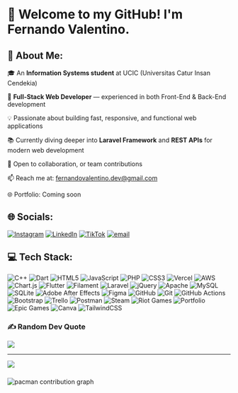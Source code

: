 # 🌟 Welcome to my GitHub! I'm **Fernando Valentino**.

## 💫 About Me:

🎓 An **Information Systems student** at UCIC (Universitas Catur Insan Cendekia)

💼 **Full-Stack Web Developer** — experienced in both Front-End & Back-End development

💡 Passionate about building fast, responsive, and functional web applications

📚 Currently diving deeper into **Laravel Framework** and **REST APIs** for modern web development

🤝 Open to collaboration, or team contributions

📫 Reach me at: fernandovalentino.dev@gmail.com

🌐 Portfolio: Coming soon

## 🌐 Socials:
[![Instagram](https://img.shields.io/badge/Instagram-%23E4405F.svg?logo=Instagram&logoColor=white)](https://instagram.com/fernandovalentinoo) [![LinkedIn](https://img.shields.io/badge/LinkedIn-%230077B5.svg?logo=linkedin&logoColor=white)](https://linkedin.com/in/fernandovalentino) [![TikTok](https://img.shields.io/badge/TikTok-%23000000.svg?logo=TikTok&logoColor=white)](https://tiktok.com/@fernando_valentino) [![email](https://img.shields.io/badge/Email-D14836?logo=gmail&logoColor=white)](mailto:fernandovalentino.dev@gmail.com) 

## 💻 Tech Stack:
![C++](https://img.shields.io/badge/c++-%2300599C.svg?style=for-the-badge&logo=c%2B%2B&logoColor=white) ![Dart](https://img.shields.io/badge/dart-%230175C2.svg?style=for-the-badge&logo=dart&logoColor=white) ![HTML5](https://img.shields.io/badge/html5-%23E34F26.svg?style=for-the-badge&logo=html5&logoColor=white) ![JavaScript](https://img.shields.io/badge/javascript-%23323330.svg?style=for-the-badge&logo=javascript&logoColor=%23F7DF1E) ![PHP](https://img.shields.io/badge/php-%23777BB4.svg?style=for-the-badge&logo=php&logoColor=white) ![CSS3](https://img.shields.io/badge/css3-%231572B6.svg?style=for-the-badge&logo=css3&logoColor=white) ![Vercel](https://img.shields.io/badge/vercel-%23000000.svg?style=for-the-badge&logo=vercel&logoColor=white) ![AWS](https://img.shields.io/badge/AWS-%23FF9900.svg?style=for-the-badge&logo=amazon-aws&logoColor=white) ![Chart.js](https://img.shields.io/badge/chart.js-F5788D.svg?style=for-the-badge&logo=chart.js&logoColor=white) ![Flutter](https://img.shields.io/badge/Flutter-%2302569B.svg?style=for-the-badge&logo=Flutter&logoColor=white) ![Filament](https://img.shields.io/badge/Filament-FFAA00?style=for-the-badge&logoColor=%23000000) ![Laravel](https://img.shields.io/badge/laravel-%23FF2D20.svg?style=for-the-badge&logo=laravel&logoColor=white) ![jQuery](https://img.shields.io/badge/jquery-%230769AD.svg?style=for-the-badge&logo=jquery&logoColor=white) ![Apache](https://img.shields.io/badge/apache-%23D42029.svg?style=for-the-badge&logo=apache&logoColor=white) ![MySQL](https://img.shields.io/badge/mysql-4479A1.svg?style=for-the-badge&logo=mysql&logoColor=white) ![SQLite](https://img.shields.io/badge/sqlite-%2307405e.svg?style=for-the-badge&logo=sqlite&logoColor=white) ![Adobe After Effects](https://img.shields.io/badge/Adobe%20After%20Effects-9999FF.svg?style=for-the-badge&logo=Adobe%20After%20Effects&logoColor=white) ![Figma](https://img.shields.io/badge/figma-%23F24E1E.svg?style=for-the-badge&logo=figma&logoColor=white) ![GitHub](https://img.shields.io/badge/github-%23121011.svg?style=for-the-badge&logo=github&logoColor=white) ![Git](https://img.shields.io/badge/git-%23F05033.svg?style=for-the-badge&logo=git&logoColor=white) ![GitHub Actions](https://img.shields.io/badge/github%20actions-%232671E5.svg?style=for-the-badge&logo=githubactions&logoColor=white) ![Bootstrap](https://img.shields.io/badge/bootstrap-%238511FA.svg?style=for-the-badge&logo=bootstrap&logoColor=white) ![Trello](https://img.shields.io/badge/Trello-%23026AA7.svg?style=for-the-badge&logo=Trello&logoColor=white) ![Postman](https://img.shields.io/badge/Postman-FF6C37?style=for-the-badge&logo=postman&logoColor=white) ![Steam](https://img.shields.io/badge/steam-%23000000.svg?style=for-the-badge&logo=steam&logoColor=white) ![Riot Games](https://img.shields.io/badge/riotgames-D32936.svg?style=for-the-badge&logo=riotgames&logoColor=white) ![Portfolio](https://img.shields.io/badge/Portfolio-%23000000.svg?style=for-the-badge&logo=firefox&logoColor=#FF7139) ![Epic Games](https://img.shields.io/badge/epicgames-%23313131.svg?style=for-the-badge&logo=epicgames&logoColor=white) ![Canva](https://img.shields.io/badge/Canva-%2300C4CC.svg?style=for-the-badge&logo=Canva&logoColor=white) ![TailwindCSS](https://img.shields.io/badge/tailwindcss-%2338B2AC.svg?style=for-the-badge&logo=tailwind-css&logoColor=white)

<!-- ## 📊 GitHub Stats:
![](https://github-readme-stats.vercel.app/api?username=Fernando-Valentino&theme=react&hide_border=false&include_all_commits=true&count_private=true)<br/>
![](https://nirzak-streak-stats.vercel.app/?user=Fernando-Valentino&theme=react&hide_border=false)<br/>
![](https://github-readme-stats.vercel.app/api/top-langs/?username=Fernando-Valentino&theme=react&hide_border=false&include_all_commits=true&count_private=true&layout=compact)
  -->

### ✍️ Random Dev Quote
![](https://quotes-github-readme.vercel.app/api?type=horizontal&theme=dark)

---
[![](https://visitcount.itsvg.in/api?id=Fernando-Valentino&icon=2&color=12)](https://visitcount.itsvg.in)

###

<picture>
  <source media="(prefers-color-scheme: dark)" srcset="https://raw.githubusercontent.com/Fernando-Valentino/Fernando-Valentino/output/pacman-contribution-graph-dark.svg">
  <source media="(prefers-color-scheme: light)" srcset="https://raw.githubusercontent.com/Fernando-Valentino/Fernando-Valentino/output/pacman-contribution-graph.svg">
  <img alt="pacman contribution graph" src="https://raw.githubusercontent.com/Fernando-Valentino/Fernando-Valentino/output/pacman-contribution-graph.svg">
</picture>

###
